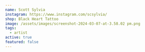 ```yaml
---
name: Scott Sylvia
instagram: https://www.instagram.com/scsylvia/
shop: Black Heart Tattoo
image: /assets/images/screenshot-2024-03-07-at-3.58.02 pm.png
tags:
  - artist
active: true
featured: false
---
```


